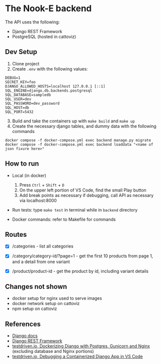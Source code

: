 # The Nook-E backend
The API uses the following:
- Django REST Framework
- PostgreSQL (hosted in cattoviz)

## Dev Setup
1. Clone project
2. Create `.env` with the following values:
```
DEBUG=1
SECRET_KEY=foo
DJANGO_ALLOWED_HOSTS=localhost 127.0.0.1 [::1]
SQL_ENGINE=django.db.backends.postgresql
SQL_DATABASE=sampledb
SQL_USER=dev
SQL_PASSWORD=dev_password
SQL_HOST=db
SQL_PORT=5432
```
3. Build and take the containers up with `make build` and `make up`
4. Create the necessary django tables, and dummy data with the following commands
```
docker compose -f docker-compose.yml exec backend manage.py migrate
docker compose -f docker-compose.yml exec backend loaddata "<name of json fixure here>"
```

## How to run
- Local (in docker)
    1. Press `Ctrl` + `Shift` + `D`
    2. On the upper left portion of VS Code, find the small Play button
    3. Add break points as necessary if debugging, call API as necessary via localhost:8000

- Run tests: type `make test` in terminal while in `backend` directory

- Docker commands: refer to Makefile for commands
    
## Routes
- [x] /categories - list all categories
- [x] /category/category-id/?page=1 - get the first 10 products from page 1, and a detail from one variant
- [x] /product/product-id - get the product by id, including variant details


## Changes not shown
- docker setup for nginx used to serve images
- docker network setup on cattoviz
- npm setup on cattoviz

## References
- [Django docs](https://docs.djangoproject.com/en/5.1)
- [Django REST Framework](https://www.django-rest-framework.org/)
- [testdriven.io, Dockerizing Django with Postgres, Gunicorn and Nginx](https://testdriven.io/blog/dockerizing-django-with-postgres-gunicorn-and-nginx/) (excluding database and Nginx portions)
- [testdriven.io, Debugging a Containerized Django App in VS Code](https://testdriven.io/blog/django-debugging-vs-code/)